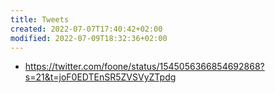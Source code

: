 ```yaml
---
title: Tweets
created: 2022-07-07T17:40:42+02:00
modified: 2022-07-09T18:32:36+02:00
---
```


- https://twitter.com/foone/status/1545056366854692868?s=21&t=joF0EDTEnSR5ZVSVyZTpdg

